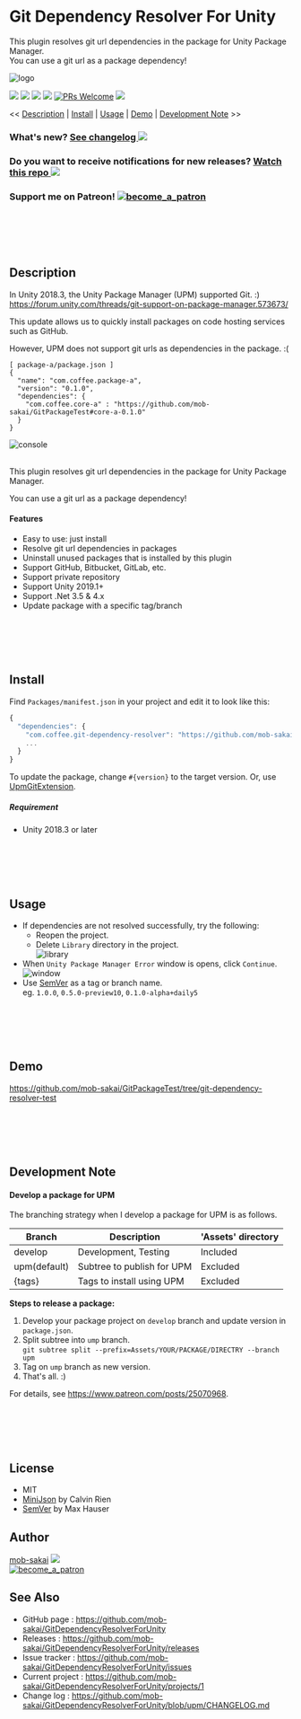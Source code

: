 Git Dependency Resolver For Unity
===

This plugin resolves git url dependencies in the package for Unity Package Manager.  
You can use a git url as a package dependency!

![logo](https://user-images.githubusercontent.com/12690315/57779067-636a7e00-7760-11e9-8f4a-06bbaee402e8.png)

[![](https://img.shields.io/github/release/mob-sakai/GitDependencyResolverForUnity.svg?label=latest%20version)](https://github.com/mob-sakai/GitDependencyResolverForUnity/releases)
[![](https://img.shields.io/github/release-date/mob-sakai/GitDependencyResolverForUnity.svg)](https://github.com/mob-sakai/GitDependencyResolverForUnity/releases)
![](https://img.shields.io/badge/unity-2018%20or%20later-green.svg)
[![](https://img.shields.io/github/license/mob-sakai/GitDependencyResolverForUnity.svg)](https://github.com/mob-sakai/GitDependencyResolverForUnity/blob/upm/LICENSE.txt)
[![PRs Welcome](https://img.shields.io/badge/PRs-welcome-orange.svg)](http://makeapullrequest.com)
[![](https://img.shields.io/twitter/follow/mob_sakai.svg?label=Follow&style=social)](https://twitter.com/intent/follow?screen_name=mob_sakai)

<< [Description](#Description) | [Install](#install) | [Usage](#usage) | [Demo](#demo) | [Development Note](#development-note) >>

### What's new? [See changelog ![](https://img.shields.io/github/release-date/mob-sakai/GitDependencyResolverForUnity.svg?label=last%20updated)](https://github.com/mob-sakai/GitDependencyResolverForUnity/blob/upm/CHANGELOG.md)
### Do you want to receive notifications for new releases? [Watch this repo ![](https://img.shields.io/github/watchers/mob-sakai/GitDependencyResolverForUnity.svg?style=social&label=Watch)](https://github.com/mob-sakai/GitDependencyResolverForUnity/subscription)
### Support me on Patreon! [![become_a_patron](https://user-images.githubusercontent.com/12690315/50731629-3b18b480-11ad-11e9-8fad-4b13f27969c1.png)](https://www.patreon.com/join/2343451?)



<br><br><br><br>
## Description

In Unity 2018.3, the Unity Package Manager (UPM) supported Git. :)  
https://forum.unity.com/threads/git-support-on-package-manager.573673/

This update allows us to quickly install packages on code hosting services such as GitHub.

However, UPM does not support git urls as dependencies in the package. :(

```
[ package-a/package.json ]
{
  "name": "com.coffee.package-a",
  "version": "0.1.0",
  "dependencies": {
    "com.coffee.core-a" : "https://github.com/mob-sakai/GitPackageTest#core-a-0.1.0"
  }
}
```
![console](https://user-images.githubusercontent.com/12690315/57829436-e84daa00-77e9-11e9-84af-f5e46b1f0f02.png)


<br>
This plugin resolves git url dependencies in the package for Unity Package Manager.

You can use a git url as a package dependency!


#### Features

* Easy to use: just install
* Resolve git url dependencies in packages
* Uninstall unused packages that is installed by this plugin
* Support GitHub, Bitbucket, GitLab, etc.
* Support private repository
* Support Unity 2019.1+
* Support .Net 3.5 & 4.x
* Update package with a specific tag/branch



<br><br><br><br>
## Install

Find `Packages/manifest.json` in your project and edit it to look like this:
```js
{
  "dependencies": {
    "com.coffee.git-dependency-resolver": "https://github.com/mob-sakai/GitDependencyResolverForUnity.git#1.0.0",
    ...
  }
}
```
To update the package, change `#{version}` to the target version.
Or, use [UpmGitExtension](https://github.com/mob-sakai/UpmGitExtension.git).


##### Requirement

* Unity 2018.3 or later



<br><br><br><br>
## Usage

* If dependencies are not resolved successfully, try the following:
    * Reopen the project.
    * Delete `Library` directory in the project.  
![library](https://user-images.githubusercontent.com/12690315/57830868-690ea500-77ee-11e9-9e47-4a9794d77da8.png)
* When `Unity Package Manager Error` window is opens, click `Continue`.  
![window](https://user-images.githubusercontent.com/12690315/57823865-08726e80-77d4-11e9-8203-46bf22d504d9.png)
* Use [SemVer](https://semver.org/) as a tag or branch name.  
eg. `1.0.0`, `0.5.0-preview10`, `0.1.0-alpha+daily5`   



<br><br><br><br>
## Demo

https://github.com/mob-sakai/GitPackageTest/tree/git-dependency-resolver-test



<br><br><br><br>
## Development Note

#### Develop a package for UPM

The branching strategy when I develop a package for UPM is as follows.

|Branch|Description|'Assets' directory|
|-|-|-|
|develop|Development, Testing|Included|
|upm(default)|Subtree to publish for UPM|Excluded|
|{tags}|Tags to install using UPM|Excluded|

**Steps to release a package:**
1. Develop your package project on `develop` branch and update version in `package.json`.
2. Split subtree into `ump` branch.  
`git subtree split --prefix=Assets/YOUR/PACKAGE/DIRECTRY --branch upm`
3. Tag on `ump` branch as new version.
4. That's all. :)

For details, see https://www.patreon.com/posts/25070968.



<br><br><br><br>
## License

* MIT
* [MiniJson](https://gist.github.com/darktable/1411710) by Calvin Rien
* [SemVer](https://github.com/maxhauser/semver) by Max Hauser



## Author

[mob-sakai](https://github.com/mob-sakai)
[![](https://img.shields.io/twitter/follow/mob_sakai.svg?label=Follow&style=social)](https://twitter.com/intent/follow?screen_name=mob_sakai)  
[![become_a_patron](https://user-images.githubusercontent.com/12690315/50731615-ce9db580-11ac-11e9-964f-e0423533dc69.png)](https://www.patreon.com/join/2343451?)



## See Also

* GitHub page : https://github.com/mob-sakai/GitDependencyResolverForUnity
* Releases : https://github.com/mob-sakai/GitDependencyResolverForUnity/releases
* Issue tracker : https://github.com/mob-sakai/GitDependencyResolverForUnity/issues
* Current project : https://github.com/mob-sakai/GitDependencyResolverForUnity/projects/1
* Change log : https://github.com/mob-sakai/GitDependencyResolverForUnity/blob/upm/CHANGELOG.md
